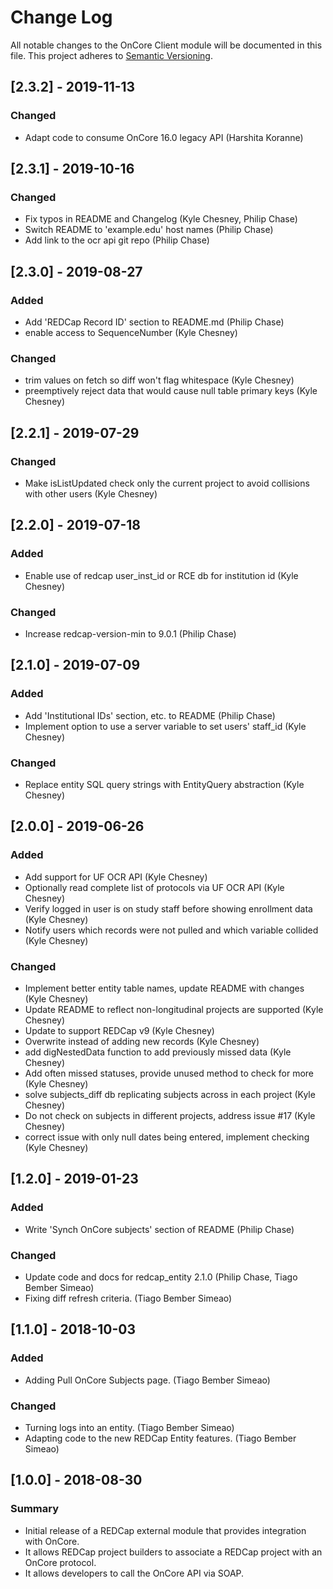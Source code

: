 # Change Log
All notable changes to the OnCore Client module will be documented in this file.
This project adheres to [Semantic Versioning](http://semver.org/).

## [2.3.2] - 2019-11-13
### Changed
- Adapt code to consume OnCore 16.0 legacy API (Harshita Koranne)

## [2.3.1] - 2019-10-16
### Changed
- Fix typos in README and Changelog (Kyle Chesney, Philip Chase)
- Switch README to 'example.edu' host names (Philip Chase)
- Add link to the ocr api git repo (Philip Chase)


## [2.3.0] - 2019-08-27
### Added
- Add 'REDCap Record ID' section to README.md (Philip Chase)
- enable access to SequenceNumber (Kyle Chesney)

### Changed
- trim values on fetch so diff won't flag whitespace (Kyle Chesney)
- preemptively reject data that would cause null table primary keys (Kyle Chesney)


## [2.2.1] - 2019-07-29
### Changed
- Make isListUpdated check only the current project to avoid collisions with other users (Kyle Chesney)


## [2.2.0] - 2019-07-18
### Added
- Enable use of redcap user_inst_id or RCE db for institution id (Kyle Chesney)

### Changed
- Increase redcap-version-min to 9.0.1 (Philip Chase)


## [2.1.0] - 2019-07-09
### Added
- Add 'Institutional IDs' section, etc. to README (Philip Chase)
- Implement option to use a server variable to set users' staff_id (Kyle Chesney)

### Changed
- Replace entity SQL query strings with EntityQuery abstraction (Kyle Chesney)


## [2.0.0] - 2019-06-26
### Added
- Add support for UF OCR API (Kyle Chesney)
- Optionally read complete list of protocols via UF OCR API (Kyle Chesney)
- Verify logged in user is on study staff before showing enrollment data (Kyle Chesney)
- Notify users which records were not pulled and which variable collided (Kyle Chesney)

### Changed
- Implement better entity table names, update README with changes (Kyle Chesney)
- Update README to reflect non-longitudinal projects are supported (Kyle Chesney)
- Update to support REDCap v9 (Kyle Chesney)
- Overwrite instead of adding new records (Kyle Chesney)
- add digNestedData function to add previously missed data (Kyle Chesney)
- Add often missed statuses, provide unused method to check for more (Kyle Chesney)
- solve subjects_diff db replicating subjects across in each project (Kyle Chesney)
- Do not check on subjects in different projects, address issue #17 (Kyle Chesney)
- correct issue with only null dates being entered, implement checking (Kyle Chesney)


## [1.2.0] - 2019-01-23
### Added
- Write 'Synch OnCore subjects' section of README (Philip Chase)

### Changed
- Update code and docs for redcap_entity 2.1.0 (Philip Chase, Tiago Bember Simeao)
- Fixing diff refresh criteria. (Tiago Bember Simeao)


## [1.1.0] - 2018-10-03
### Added
- Adding Pull OnCore Subjects page. (Tiago Bember Simeao)

### Changed
- Turning logs into an entity. (Tiago Bember Simeao)
- Adapting code to the new REDCap Entity features. (Tiago Bember Simeao)


## [1.0.0] - 2018-08-30
### Summary
- Initial release of a REDCap external module that provides integration with OnCore.
- It allows REDCap project builders to associate a REDCap project with an OnCore protocol.
- It allows developers to call the OnCore API via SOAP.
